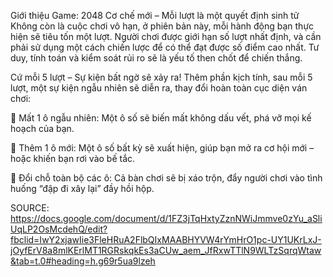 Giới thiệu Game: 2048 
Cơ chế mới – Mỗi lượt là một quyết định sinh tử
Không còn là cuộc chơi vô hạn, ở phiên bản này, mỗi hành động bạn thực hiện sẽ tiêu tốn một lượt. Người chơi được giới hạn số lượt nhất định, và cần phải sử dụng một cách chiến lược để có thể đạt được số điểm cao nhất. Tư duy, tính toán và kiểm soát rủi ro sẽ là yếu tố then chốt để chiến thắng.

Cứ mỗi 5 lượt – Sự kiện bất ngờ sẽ xảy ra!
Thêm phần kịch tính, sau mỗi 5 lượt, một sự kiện ngẫu nhiên sẽ diễn ra, thay đổi hoàn toàn cục diện ván chơi:

🧊 Mất 1 ô ngẫu nhiên: Một ô số sẽ biến mất không dấu vết, phá vỡ mọi kế hoạch của bạn.

🎁 Thêm 1 ô mới: Một ô số bất kỳ sẽ xuất hiện, giúp bạn mở ra cơ hội mới – hoặc khiến bạn rơi vào bế tắc.

🔄 Đổi chỗ toàn bộ các ô: Cả bàn chơi sẽ bị xáo trộn, đẩy người chơi vào tình huống “đập đi xây lại” đầy hồi hộp.

SOURCE: https://docs.google.com/document/d/1FZ3jTqHxtyZznNWiJmmve0zYu_aSliUqLP2OsMcdehQ/edit?fbclid=IwY2xjawIie3FleHRuA2FlbQIxMAABHYVW4rYmHrO1pc-UY1UKrLxJ-jOyfErV8a8mlKErlMT1RGRskqkEs3aCUw_aem_JfRxwTTlN9WLTzSqrqWtaw&tab=t.0#heading=h.g69r5ua9lzeh
